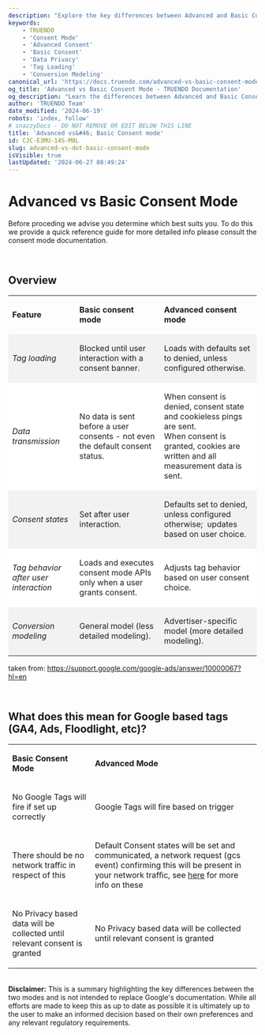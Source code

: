 ```yaml
---
description: "Explore the key differences between Advanced and Basic Consent Modes in TRUENDO. Understand how each mode impacts tag loading, data transmission, consent states, and conversion modeling to ensure compliance and optimized performance. Last updated June 19, 2024.\n"
keywords:
    - TRUENDO
    - 'Consent Mode'
    - 'Advanced Consent'
    - 'Basic Consent'
    - 'Data Privacy'
    - 'Tag Loading'
    - 'Conversion Modeling'
canonical_url: 'https://docs.truendo.com/advanced-vs-basic-consent-mode'
og_title: 'Advanced vs Basic Consent Mode - TRUENDO Documentation'
og_description: "Learn the differences between Advanced and Basic Consent Modes in TRUENDO. Ensure compliance and optimize performance by understanding tag loading, data transmission, and consent states.\n"
author: 'TRUENDO Team'
date_modified: '2024-06-19'
robots: 'index, follow'
# snazzyDocs - DO NOT REMOVE OR EDIT BELOW THIS LINE
title: 'Advanced vs&#46; Basic Consent mode'
id: CJC-E3MU-14S-M8L
slug: advanced-vs-dot-basic-consent-mode
isVisible: true
lastUpdated: '2024-06-27 08:49:24'
---
```

# Advanced vs Basic Consent Mode

Before proceding we advise you determine which best suits you. To do this we provide a quick reference guide for more detailed info please consult the consent mode documentation.

<br />

## Overview

<table><tbody><tr><td><p><strong>Feature</strong></p></td><td><p><strong>Basic consent mode</strong></p></td><td><p><strong>Advanced consent mode</strong></p></td></tr><tr><td style="background-color: rgb(242, 242, 242);"><p><em><span style="color:rgb(31, 31, 31);"><span style="background-color:rgb(242, 242, 242);">Tag loading</span></span></em></p></td><td style="background-color: rgb(242, 242, 242);"><p><span style="color:rgb(31, 31, 31);"><span style="background-color:rgb(242, 242, 242);">Blocked until user interaction with a consent banner.</span></span></p></td><td style="background-color: rgb(242, 242, 242);"><p><span style="color:rgb(31, 31, 31);"><span style="background-color:rgb(242, 242, 242);">Loads with defaults set to denied, unless configured otherwise.</span></span></p></td></tr><tr><td style="background-color: rgb(255, 255, 255);"><p><em><span style="color:rgb(31, 31, 31);"><span style="background-color:rgb(255, 255, 255);">Data transmission</span></span></em></p></td><td style="background-color: rgb(255, 255, 255);"><p><span style="color:rgb(31, 31, 31);"><span style="background-color:rgb(255, 255, 255);">No data is sent before a user consents -&nbsp;not even the default consent status.</span></span></p></td><td style="background-color: rgb(255, 255, 255);"><p><span style="color:rgb(31, 31, 31);"><span style="background-color:rgb(255, 255, 255);">When consent is denied, consent state and cookieless pings are sent.<br>When consent is granted, cookies are written and all measurement data is sent.</span></span></p></td></tr><tr><td style="background-color: rgb(242, 242, 242);"><p><em><span style="color:rgb(31, 31, 31);"><span style="background-color:rgb(242, 242, 242);">Consent states</span></span></em></p></td><td style="background-color: rgb(242, 242, 242);"><p><span style="color:rgb(31, 31, 31);"><span style="background-color:rgb(242, 242, 242);">Set after user interaction.</span></span></p></td><td style="background-color: rgb(242, 242, 242);"><p><span style="color:rgb(31, 31, 31);"><span style="background-color:rgb(242, 242, 242);">Defaults set to denied, unless configured otherwise;&nbsp; updates based on user choice.</span></span></p></td></tr><tr><td style="background-color: rgb(255, 255, 255);"><p><em><span style="color:rgb(31, 31, 31);"><span style="background-color:rgb(255, 255, 255);">Tag behavior after user interaction</span></span></em></p></td><td style="background-color: rgb(255, 255, 255);"><p><span style="color:rgb(31, 31, 31);"><span style="background-color:rgb(255, 255, 255);">Loads and executes consent mode APIs only when a user grants consent.</span></span></p></td><td style="background-color: rgb(255, 255, 255);"><p><span style="color:rgb(31, 31, 31);"><span style="background-color:rgb(255, 255, 255);">Adjusts tag behavior based on user consent choice.</span></span></p></td></tr><tr><td style="background-color: rgb(242, 242, 242);"><p><em><span style="color:rgb(31, 31, 31);"><span style="background-color:rgb(242, 242, 242);">Conversion modeling</span></span></em></p></td><td style="background-color: rgb(242, 242, 242);"><p><span style="color:rgb(31, 31, 31);"><span style="background-color:rgb(242, 242, 242);">General model (less detailed modeling).</span></span></p></td><td style="background-color: rgb(242, 242, 242);"><p><span style="color:rgb(31, 31, 31);"><span style="background-color:rgb(242, 242, 242);">Advertiser-specific model (more detailed modeling).</span></span></p></td></tr></tbody></table>

taken from: https://support.google.com/google-ads/answer/10000067?hl=en

<br />

## What does this mean for Google based tags (GA4, Ads, Floodlight, etc)?

<table><tbody><tr><td><p><strong>Basic Consent Mode</strong></p></td><td><p><strong>Advanced Mode</strong></p></td></tr><tr><td><p>No Google Tags will fire if set up correctly</p></td><td><p>Google Tags will fire based on trigger</p></td></tr><tr><td><p>There should be no network traffic in respect of this</p></td><td><p>Default Consent states will be set and communicated, a network request (gcs event) confirming this will be present in your network traffic, see <a href="http:#?target=JRI-GCBU-8GF-ZHS" target="_self">here</a> for more info on these</p></td></tr><tr><td><p>No Privacy based data will be collected until relevant consent is granted</p></td><td><p>No Privacy based data will be collected until relevant consent is granted</p></td></tr></tbody></table>

<br />

<div class="sd-callout" data-callout-type="alert"><strong>Disclaimer:</strong> This is a summary highlighting the key differences between the two modes and is not intended to replace Google's documentation. While all efforts are made to keep this as up to date as possible it is ultimately up to the user to make an informed decision based on their own preferences and any relevant regulatory requirements.</div>

<br />